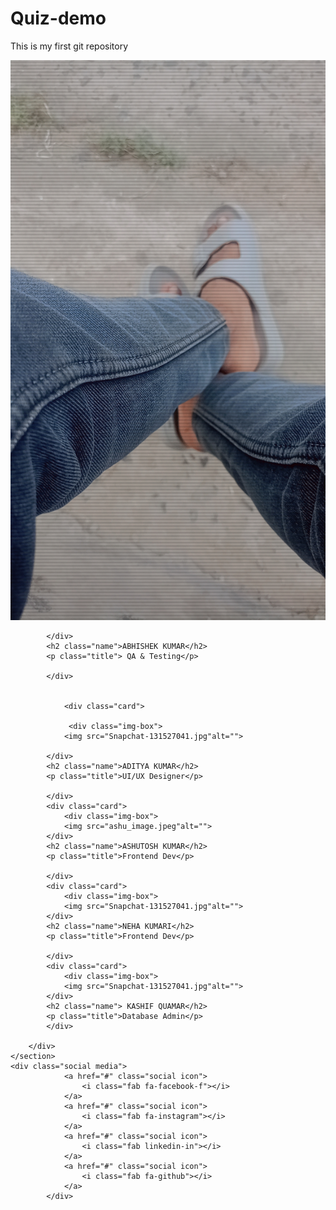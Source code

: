 # Quiz-demo
This is my first git repository
<!DOCTYPE html>
<html lang="en">
<head>
    <meta charset="UTF-8">
    <meta name="viewport" content="width=device-width, initial-scale=1.0">
    <title>card profile</title>
    <link rel="stylesheet" href="card.css">
</head>
<body>
    <section class="developrs">
        <div class="cards">
            <div class="card">
            <div class="img-box">
                <img src="Snapchat-131527041.jpg"alt="">
                
            </div>
            <h2 class="name">ABHISHEK KUMAR</h2>
            <p class="title"> QA & Testing</p>

            </div>
        
        
                <div class="card">

                 <div class="img-box">
                <img src="Snapchat-131527041.jpg"alt="">
                
            </div>
            <h2 class="name">ADITYA KUMAR</h2>
            <p class="title">UI/UX Designer</p>

            </div>
            <div class="card">
                <div class="img-box">
                <img src="ashu_image.jpeg"alt="">
            </div>
            <h2 class="name">ASHUTOSH KUMAR</h2>
            <p class="title">Frontend Dev</p>

            </div>
            <div class="card">
                <div class="img-box">
                <img src="Snapchat-131527041.jpg"alt="">
            </div>
            <h2 class="name">NEHA KUMARI</h2>
            <p class="title">Frontend Dev</p>

            </div>
            <div class="card">
                <div class="img-box">
                <img src="Snapchat-131527041.jpg"alt="">
            </div>
            <h2 class="name"> KASHIF QUAMAR</h2>
            <p class="title">Database Admin</p>
            </div>

        </div>
    </section>
    <div class="social media">
                <a href="#" class="social icon">
                    <i class="fab fa-facebook-f"></i>
                </a>
                <a href="#" class="social icon">
                    <i class="fab fa-instagram"></i>
                </a>
                <a href="#" class="social icon">
                    <i class="fab linkedin-in"></i>
                </a>
                <a href="#" class="social icon">
                    <i class="fab fa-github"></i>
                </a>
            </div>
    

        
    
</body>
</html>
